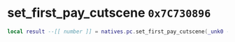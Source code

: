 # set_first_pay_cutscene `0x7C730896`

```lua
local result --[[ number ]] = natives.pc.set_first_pay_cutscene(_unk0 --[[ number ]])
```